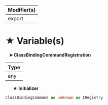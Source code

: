 | Modifier(s)                            |
|----------------------------------------|
| export |

# &#9733; Variable(s)

&nbsp;&nbsp; **&#10148; ClassBindingCommandRegistration**

| Type                        |
|-----------------------------|
| any |

&nbsp;&nbsp;&nbsp;&nbsp;&nbsp; **&#9733; Initializer**

```ts
ClassBindingCommand as unknown as IRegistry
```